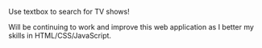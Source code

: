Use textbox to search for TV shows!

Will be continuing to work and improve this web application as I better my skills in HTML/CSS/JavaScript.
